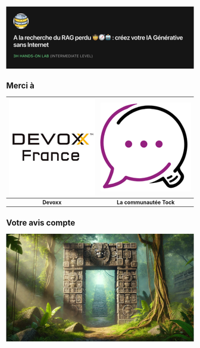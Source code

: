 [<img src="img/a-la-recherche-du-rag-perdu.png"  alt="A la recherche du RAG perdu 🤠🧭🤖 : créez votre IA Générative sans Internet">](https://www.devoxx.fr/agenda-2025/talk/?id=65062)

## Merci à

| [<img src="img/devoxx-france.jpg"  alt="devoxx-france" weight="" height="260">](https://www.devoxx.fr)		 | [<img src="img/tock-studio.png"  alt="Tock Studio">](https://doc.tock.ai/)		 |
|:--------------------------------------------------------------------------------------------------------:|:----------------------------------------------------------------------------:|
|                                                **Devoxx**                                                |                           **La communautée Tock**                            |


## Votre avis compte


[<img src="img/your-feedback.webp" alt="your-feedback-devoxx-2025">](https://mobile.devoxx.com/events/devoxxfr2025/rate-talk/65062)


